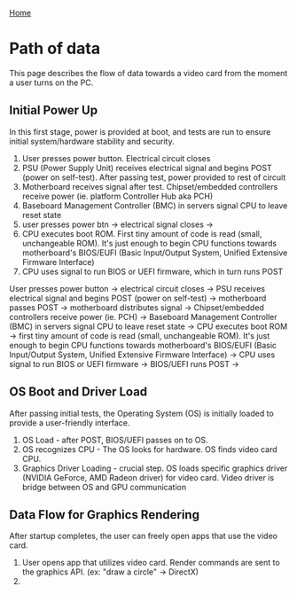 [Home](/README.md)

# Path of data
This page describes the flow of data towards a video card from the moment a user turns on the PC.

## Initial Power Up
In this first stage, power is provided at boot, and tests are run to ensure initial system/hardware stability and security.

1. User presses power button. Electrical circuit closes
2. PSU (Power Supply Unit) receives electrical signal and begins POST (power on self-test). After passing test, power provided to rest of circuit
3. Motherboard receives signal after test. Chipset/embedded controllers receive power (ie. platform Controller Hub aka PCH)
4. Baseboard Management Controller (BMC) in servers signal CPU to leave reset state
5. user presses power btn -> electrical signal closes -> 
6. CPU executes boot ROM. First tiny amount of code is read (small, unchangeable ROM). It's just enough to begin CPU functions towards motherboard's BIOS/EUFI (Basic Input/Output System, Unified Extensive Firmware Interface)
7. CPU uses signal to run BIOS or UEFI firmware, which in turn runs POST

User presses power button -> 
electrical circuit closes -> 
PSU receives electrical signal and begins POST (power on self-test) -> 
motherboard passes POST -> 
motherboard distributes signal -> 
Chipset/embedded controllers receive power (ie. PCH) -> 
Baseboard Management Controller (BMC) in servers signal CPU to leave reset state -> 
CPU executes boot ROM -> 
first tiny amount of code is read (small, unchangeable ROM). It's just enough to begin CPU functions towards motherboard's BIOS/EUFI (Basic Input/Output System, Unified Extensive Firmware Interface) -> 
CPU uses signal to run BIOS or UEFI firmware -> 
BIOS/UEFI runs POST -> 

## OS Boot and Driver Load
After passing initial tests, the Operating System (OS) is initially loaded to provide a user-friendly interface.

1. OS Load - after POST, BIOS/UEFI passes on to OS.
2. OS recognizes CPU - The OS looks for hardware. OS finds video card CPU.
3. Graphics Driver Loading - crucial step. OS loads specific graphics driver (NVIDIA GeForce, AMD Radeon driver) for video card. Video driver is bridge between OS and GPU communication

## Data Flow for Graphics Rendering
After startup completes, the user can freely open apps that use the video card.

1. User opens app that utilizes video card. Render commands are sent to the graphics API. (ex: "draw a circle" -> DirectX)
2. 